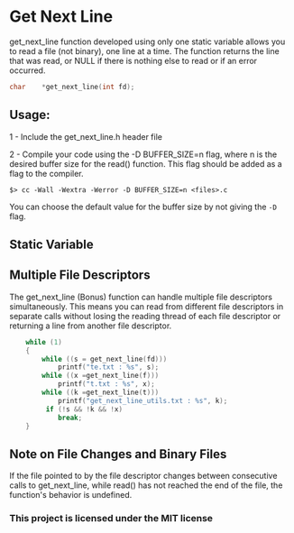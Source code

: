 # Get Next Line

get_next_line function developed using only one static variable allows you to read a file (not binary), one line at a time. The function returns the line that was read, or NULL if there is nothing else to read or if an error occurred.

```c
char	*get_next_line(int fd);
```

## Usage:

1 - Include the get_next_line.h header file

2 - Compile your code using the -D BUFFER_SIZE=n flag, where n is the desired buffer size for the read() function. This flag should be added as a flag to the compiler.
 ```
 $> cc -Wall -Wextra -Werror -D BUFFER_SIZE=n <files>.c
```
You can choose the default value for the buffer size by not giving the `-D` flag.

## Static Variable


## Multiple File Descriptors
The get_next_line (Bonus) function can handle multiple file descriptors simultaneously. This means you can read from different file descriptors in separate calls without losing the reading thread of each file descriptor or returning a line from another file descriptor.

```c
 	while (1)
 	{
 		while ((s = get_next_line(fd)))
 			printf("te.txt : %s", s);
 		while ((x =get_next_line(f)))
 			printf("t.txt : %s", x);
 		while ((k =get_next_line(t)))
 			printf("get_next_line_utils.txt : %s", k);
         if (!s && !k && !x)
 			break;
 	}
```

## Note on File Changes and Binary Files
If the file pointed to by the file descriptor changes between consecutive calls to get_next_line, while read() has not reached the end of the file, the function's behavior is undefined.

### This project is licensed under the MIT license 

